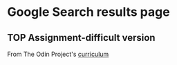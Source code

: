 # Google Search results page
## TOP Assignment-difficult version

From The Odin Project's [curriculum](http://www.theodinproject.com/courses/web-development-101/lessons/html-css)